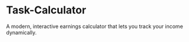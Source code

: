 # Task-Calculator
A modern, interactive earnings calculator that lets you track your income dynamically.
